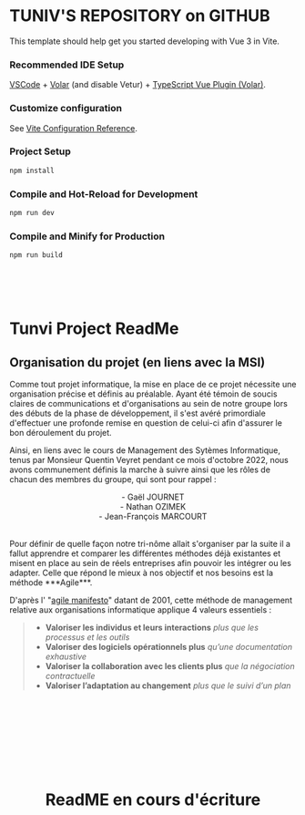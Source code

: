 # TUNIV'S REPOSITORY on GITHUB
This template should help get you started developing with Vue 3 in Vite.

### Recommended IDE Setup

[VSCode](https://code.visualstudio.com/) + [Volar](https://marketplace.visualstudio.com/items?itemName=Vue.volar) (and disable Vetur) + [TypeScript Vue Plugin (Volar)](https://marketplace.visualstudio.com/items?itemName=Vue.vscode-typescript-vue-plugin).

### Customize configuration

See [Vite Configuration Reference](https://vitejs.dev/config/).

### Project Setup

```sh
npm install
```

### Compile and Hot-Reload for Development

```sh
npm run dev
```

### Compile and Minify for Production

```sh
npm run build
```
<!-- https://www.notion.so/c03fb4345a5240639c676005b6aec94f?v=c5031c7a331d45e58a7899a58b5aff25 -->

<br><br><br>
# Tunvi Project ReadMe
## Organisation du projet (en liens avec la **MSI**)

Comme tout projet informatique, la mise en place de ce projet nécessite une organisation précise et définis au préalable. Ayant été témoin de soucis claires de communications et d'organisations au sein de notre groupe lors des débuts de la phase de développement, il s'est avéré primordiale d'effectuer une profonde remise en question de celui-ci afin d'assurer le bon déroulement du projet.

Ainsi, en liens avec le cours de Management des Sytèmes Informatique, tenus par Monsieur Quentin Veyret pendant ce mois d'octobre 2022, nous avons communement définis la marche à suivre ainsi que les rôles de chacun des membres du groupe, qui sont pour rappel : 
<p align=center>
- Gaël JOURNET  <br>
- Nathan OZIMEK  <br>
- Jean-François MARCOURT  <br>
</p>

<br>
Pour définir de quelle façon notre tri-nôme allait s'organiser par la suite il a fallut apprendre et comparer les différentes méthodes déjà existantes et misent en place au sein de réels entreprises afin pouvoir les intégrer ou les adapter.
Celle que répond le mieux à nos objectif et nos besoins est la méthode ***Agile***.

D'après l' "[agile manifesto](http://agilemanifesto.org/iso/fr/manifesto.html)" datant de 2001, cette méthode de management relative aux organisations informatique applique 4 valeurs essentiels : <br>

> - **Valoriser les individus et leurs interactions** *plus que les processus et les outils*
> - **Valoriser des logiciels opérationnels plus** *qu’une documentation exhaustive*
> - **Valoriser la collaboration avec les clients plus** *que la négociation contractuelle*
> - **Valoriser l’adaptation au changement** *plus que le suivi d’un plan*

<h1 align=center><br><br><br><br>ReadME en cours d'écriture</h1>



